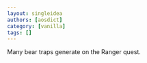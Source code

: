 ```yaml
---
layout: singleidea
authors: [aosdict]
category: [vanilla]
tags: []
---
```

Many bear traps generate on the Ranger quest.

